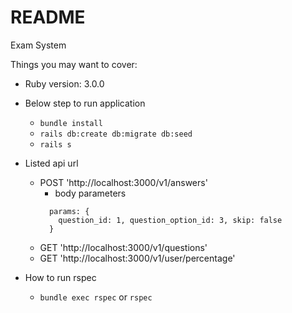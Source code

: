 # README

Exam System

Things you may want to cover:

* Ruby version: 3.0.0

* Below step to run application
  - `bundle install`
  - `rails db:create db:migrate db:seed`
  - `rails s`


* Listed api url
  - POST 'http://localhost:3000/v1/answers'
    - body parameters
    ```
      params: {
        question_id: 1, question_option_id: 3, skip: false
      }
      ```
  - GET 'http://localhost:3000/v1/questions'
  - GET 'http://localhost:3000/v1/user/percentage'


* How to run rspec
  - `bundle exec rspec` or `rspec`
